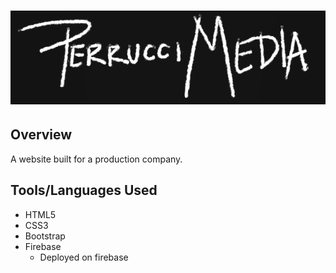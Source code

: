 # ![](/images/LogoBig.PNG)

## Overview
A website built for a production company. 

## Tools/Languages Used
- HTML5
- CSS3
- Bootstrap
- Firebase
  - Deployed on firebase


